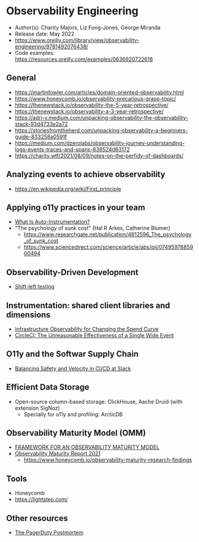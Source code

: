 # Observability Engineering
- Author(s): Charity Majors, Liz Fong-Jones, George Miranda
- Release date: May 2022
- https://www.oreilly.com/library/view/observability-engineering/9781492076438/
- Code examples: https://resources.oreilly.com/examples/0636920722618

## General
- https://martinfowler.com/articles/domain-oriented-observability.html
- https://www.honeycomb.io/observability-precarious-grasp-topic/
- https://thenewstack.io/observability-the-5-year-retrospective/
- https://thenewstack.io/observability-a-3-year-retrospective/
- https://adri-v.medium.com/unpacking-observability-the-observability-stack-93d4733e2a72
- https://storiesfromtheherd.com/unpacking-observability-a-beginners-guide-833258a0591f
- https://medium.com/dzerolabs/observability-journey-understanding-logs-events-traces-and-spans-836524d63172
- https://charity.wtf/2021/08/09/notes-on-the-perfidy-of-dashboards/


## Analyzing events to achieve observability
- https://en.wikipedia.org/wiki/First_principle

## Applying o11y practices in your team
- [What Is Auto-Instrumentation?](https://www.honeycomb.io/blog/what-is-auto-instrumentation)
- "The psychology of sunk cost" (Hal R Arkes, Catherine Blumer)
    - https://www.researchgate.net/publication/4812596_The_psychology_of_sunk_cost
    - https://www.sciencedirect.com/science/article/abs/pii/0749597885900494

## Observability-Driven Development
- [Shift-left testing](https://en.wikipedia.org/wiki/Shift-left_testing)

## Instrumentation: shared client libraries and dimensions
- [Infrastructure Observability for Changing the Spend Curve](https://slack.engineering/infrastructure-observability-for-changing-the-spend-curve/)
- [CircleCI: The Unreasonable Effectiveness of a Single Wide Event](https://www.honeycomb.io/resources/the-unreasonable-effectiveness-of-a-single-wide-event)

## O11y and the Softwar Supply Chain
- [Balancing Safety and Velocity in CI/CD at Slack](https://slack.engineering/balancing-safety-and-velocity-in-ci-cd-at-slack/)

## Efficient Data Storage
- Open-source column-based storage: ClickHouse, Aache Druid (with extension SigNoz)
    - Specially for o11y and profiling: ArcticDB

## Observability Maturity Model (OMM)
- [FRAMEWORK FOR AN OBSERVABILITY MATURITY MODEL](https://www.honeycomb.io/framework-for-an-observability-maturity-model-using-observability-to-advance-your-engineering-product)
- [Observability Maturity Report 2021](https://hny.co/wp-content/uploads/2021/06/Observability_Maturity_Report.pdf)
    - https://www.honeycomb.io/observability-maturity-research-findings

## Tools
- Honeycomb
- https://lightstep.com/

## Other resources
- [The PagerDuty Postmortem](https://postmortems.pagerduty.com/)